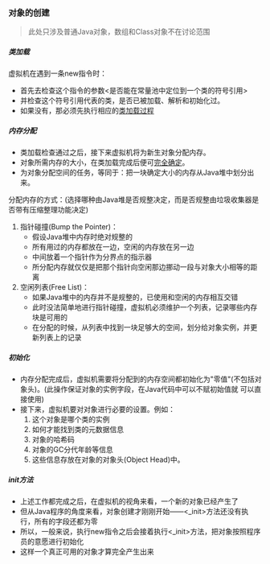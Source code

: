 ### 对象的创建

> 此处只涉及普通Java对象，数组和Class对象不在讨论范围

##### 类加载

虚拟机在遇到一条new指令时：
* 首先去检查这个指令的参数<是否能在常量池中定位到一个类的符号引用>
* 并检查这个符号引用代表的类，是否已被加载、解析和初始化过。
* 如果没有，那必须先执行相应的[类加载过程](../../ClassLoader/ClassLoader.md)

##### 内存分配

* 类加载检查通过之后，接下来虚拟机将为新生对象分配内存。
* 对象所需内存的大小，在类加载完成后便可[完全确定](ObjectMemoryLayout.md)。
* 为对象分配空间的任务，等同于：把一块确定大小的内存从Java堆中划分出来。

分配内存的方式：(选择哪种由Java堆是否规整决定，而是否规整由垃圾收集器是否带有压缩整理功能决定)
1. 指针碰撞(Bump the Pointer)：
    * 假设Java堆中内存时绝对规整的
    * 所有用过的内存都放在一边，空闲的内存放在另一边
    * 中间放着一个指针作为分界点的指示器
    * 所分配内存就仅仅是把那个指针向空闲那边挪动一段与对象大小相等的距离
2. 空闲列表(Free List)：
    * 如果Java堆中的内存并不是规整的，已使用和空闲的内存相互交错
    * 此时没法简单地进行指针碰撞，虚拟机必须维护一个列表，记录哪些内存块是可用的
    * 在分配的时候，从列表中找到一块足够大的空间，划分给对象实例，并更新列表上的记录

##### 初始化

* 内存分配完成后，虚拟机需要将分配到的内存空间都初始化为"零值"(不包括对象头)。(此操作保证对象的实例字段，在Java代码中可以不赋初始值就 可以直接使用)
* 接下来，虚拟机要对对象进行必要的设置。例如：
    1. 这个对象是哪个类的实例
    2. 如何才能找到类的元数据信息
    3. 对象的哈希码
    4. 对象的GC分代年龄等信息
    5. 这些信息存放在对象的对象头(Object Head)中。

##### init方法

* 上述工作都完成之后，在虚拟机的视角来看，一个新的对象已经产生了
* 但从Java程序的角度来看，对象创建才刚刚开始——<_init>方法还没有执行，所有的字段还都为零
* 所以，一般来说，执行new指令之后会接着执行<_init>方法，把对象按照程序员的意愿进行初始化
* 这样一个真正可用的对象才算完全产生出来